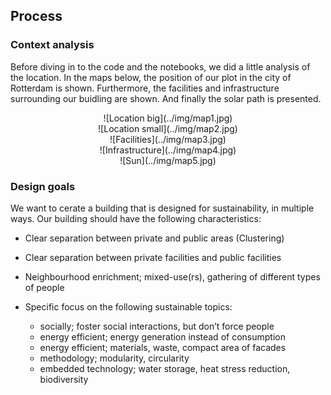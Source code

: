 ## Process

### Context analysis
Before diving in to the code and the notebooks, we did a little analysis of the location. In the maps below, the position of our plot in the city of Rotterdam is shown. Furthermore, the facilities and infrastructure surrounding our buidling are shown. And finally the solar path is presented.
<center>
    ![Location big](../img/map1.jpg)
</center>

<center>
    ![Location small](../img/map2.jpg)
</center>

<center>
    ![Facilities](../img/map3.jpg)
</center>

<center>
    ![Infrastructure](../img/map4.jpg)
</center>

<center>
    ![Sun](../img/map5.jpg)
</center>

### Design goals
We want to cerate a building that is designed for sustainability, in multiple ways. Our building should have the following characteristics:

+ Clear separation between private and public areas (Clustering)

+ Clear separation between private facilities and public facilities

+ Neighbourhood enrichment; mixed-use(rs), gathering of different types of people

+ Specific focus on the following sustainable topics:

    + socially; foster social interactions, but don’t force people
    + energy efficient; energy generation instead of consumption
    + energy efficient; materials, waste, compact area of facades
    + methodology; modularity, circularity 
    + embedded technology; water storage, heat stress reduction, biodiversity
